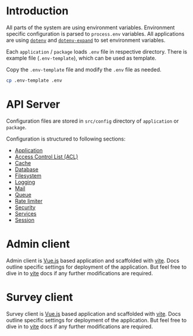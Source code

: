 # Introduction

All parts of the system are using environment variables. Environment specific configuration is parsed to `process.env` variables. All applications are using [`dotenv`](https://github.com/motdotla/dotenv) and [`dotenv-expand`](https://github.com/motdotla/dotenv-expand) to set environment variables.

Each `application` / `package` loads `.env` file in respective directory. There is example file (`.env-template`), which can be used as template.

Copy the `.env-template` file and modify the `.env` file as needed.

```sh
cp .env-template .env
```

# API Server

Configuration files are stored in `src/config` directory of `application` or `package`.

Configuration is structured to following sections:

- [Application](/config/api/application)
- [Access Control List (ACL)](/config/api/acl)
- [Cache](/config/api/cache)
- [Database](/config/api/database)
- [Filesystem](/config/api/filesystem)
- [Logging](/config/api/log)
- [Mail](/config/api/mail)
- [Queue](/config/api/queue)
- [Rate limiter](/config/api/rate-limiter)
- [Security](/config/api/security)
- [Services](/config/api/services)
- [Session](/config/api/session)

# Admin client

Admin client is [Vue.js](https://vuejs.org) based application and scaffolded with [vite](https://vitejs.dev/). Docs outline specific settings for deployment of the application. But feel free to dive in to [vite](https://vitejs.dev/) docs if any further modifications are required.

# Survey client

Survey client is [Vue.js](https://vuejs.org) based application and scaffolded with [vite](https://vitejs.dev/). Docs outline specific settings for deployment of the application. But feel free to dive in to [vite](https://vitejs.dev/) docs if any further modifications are required.
